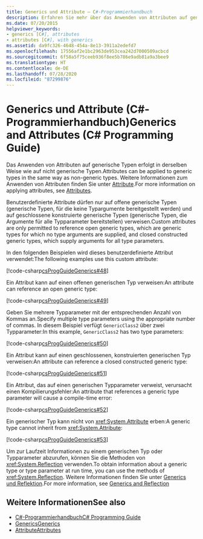 ```yaml
---
title: Generics und Attribute – C#-Programmierhandbuch
description: Erfahren Sie mehr über das Anwenden von Attributen auf generische Typen. Hier finden Sie Codebeispiele und zusätzliche verfügbare Ressourcen.
ms.date: 07/20/2015
helpviewer_keywords:
- generics [C#], attributes
- attributes [C#], with generics
ms.assetid: da9fc326-4648-454a-8e13-3911a2edefd7
ms.openlocfilehash: 17556af2e1bc2963de953cea242d7000509acbcd
ms.sourcegitcommit: 6f58a5f75ceeb936f8ee5b786e9adb81a9a3bee9
ms.translationtype: HT
ms.contentlocale: de-DE
ms.lasthandoff: 07/28/2020
ms.locfileid: "87299876"
---
```

# <a name="generics-and-attributes-c-programming-guide"></a><span data-ttu-id="3c9e6-104">Generics und Attribute (C#-Programmierhandbuch)</span><span class="sxs-lookup"><span data-stu-id="3c9e6-104">Generics and Attributes (C# Programming Guide)</span></span>
<span data-ttu-id="3c9e6-105">Das Anwenden von Attributen auf generische Typen erfolgt in derselben Weise wie auf nicht generische Typen.</span><span class="sxs-lookup"><span data-stu-id="3c9e6-105">Attributes can be applied to generic types in the same way as non-generic types.</span></span> <span data-ttu-id="3c9e6-106">Weitere Informationen zum Anwenden von Attributen finden Sie unter [Attribute](../concepts/attributes/index.md).</span><span class="sxs-lookup"><span data-stu-id="3c9e6-106">For more information on applying attributes, see [Attributes](../concepts/attributes/index.md).</span></span>  
  
 <span data-ttu-id="3c9e6-107">Benutzerdefinierte Attribute dürfen nur auf offene generische Typen (generische Typen, für die keine Typargumente bereitgestellt werden) und auf geschlossene konstruierte generische Typen (generische Typen, die Argumente für alle Typparameter bereitstellen) verweisen.</span><span class="sxs-lookup"><span data-stu-id="3c9e6-107">Custom attributes are only permitted to reference open generic types, which are generic types for which no type arguments are supplied, and closed constructed generic types, which supply arguments for all type parameters.</span></span>  
  
 <span data-ttu-id="3c9e6-108">In den folgenden Beispielen wird dieses benutzerdefinierte Attribut verwendet:</span><span class="sxs-lookup"><span data-stu-id="3c9e6-108">The following examples use this custom attribute:</span></span>  
  
 [!code-csharp[csProgGuideGenerics#48](~/samples/snippets/csharp/VS_Snippets_VBCSharp/csProgGuideGenerics/CS/Generics.cs#48)]  
  
 <span data-ttu-id="3c9e6-109">Ein Attribut kann auf einen offenen generischen Typ verweisen:</span><span class="sxs-lookup"><span data-stu-id="3c9e6-109">An attribute can reference an open generic type:</span></span>  
  
 [!code-csharp[csProgGuideGenerics#49](~/samples/snippets/csharp/VS_Snippets_VBCSharp/csProgGuideGenerics/CS/Generics.cs#49)]  
  
 <span data-ttu-id="3c9e6-110">Geben Sie mehrere Typparameter mit der entsprechenden Anzahl von Kommas an.</span><span class="sxs-lookup"><span data-stu-id="3c9e6-110">Specify multiple type parameters using the appropriate number of commas.</span></span> <span data-ttu-id="3c9e6-111">In diesem Beispiel verfügt `GenericClass2` über zwei Typparameter:</span><span class="sxs-lookup"><span data-stu-id="3c9e6-111">In this example, `GenericClass2` has two type parameters:</span></span>  
  
 [!code-csharp[csProgGuideGenerics#50](~/samples/snippets/csharp/VS_Snippets_VBCSharp/csProgGuideGenerics/CS/Generics.cs#50)]  
  
 <span data-ttu-id="3c9e6-112">Ein Attribut kann auf einen geschlossenen, konstruierten generischen Typ verweisen:</span><span class="sxs-lookup"><span data-stu-id="3c9e6-112">An attribute can reference a closed constructed generic type:</span></span>  
  
 [!code-csharp[csProgGuideGenerics#51](~/samples/snippets/csharp/VS_Snippets_VBCSharp/csProgGuideGenerics/CS/Generics.cs#51)]  
  
 <span data-ttu-id="3c9e6-113">Ein Attribut, das auf einen generischen Typparameter verweist, verursacht einen Kompilierungsfehler:</span><span class="sxs-lookup"><span data-stu-id="3c9e6-113">An attribute that references a generic type parameter will cause a compile-time error:</span></span>  
  
 [!code-csharp[csProgGuideGenerics#52](~/samples/snippets/csharp/VS_Snippets_VBCSharp/csProgGuideGenerics/CS/Generics.cs#52)]  
  
 <span data-ttu-id="3c9e6-114">Ein generischer Typ kann nicht von <xref:System.Attribute> erben:</span><span class="sxs-lookup"><span data-stu-id="3c9e6-114">A generic type cannot inherit from <xref:System.Attribute>:</span></span>  
  
 [!code-csharp[csProgGuideGenerics#53](~/samples/snippets/csharp/VS_Snippets_VBCSharp/csProgGuideGenerics/CS/Generics.cs#53)]  
  
 <span data-ttu-id="3c9e6-115">Um zur Laufzeit Informationen zu einem generischen Typ oder Typparameter abzurufen, können Sie die Methoden von <xref:System.Reflection> verwenden.</span><span class="sxs-lookup"><span data-stu-id="3c9e6-115">To obtain information about a generic type or type parameter at run time, you can use the methods of <xref:System.Reflection>.</span></span> <span data-ttu-id="3c9e6-116">Weitere Informationen finden Sie unter [Generics und Reflektion](./generics-and-reflection.md).</span><span class="sxs-lookup"><span data-stu-id="3c9e6-116">For more information, see [Generics and Reflection](./generics-and-reflection.md)</span></span>  
  
## <a name="see-also"></a><span data-ttu-id="3c9e6-117">Weitere Informationen</span><span class="sxs-lookup"><span data-stu-id="3c9e6-117">See also</span></span>

- [<span data-ttu-id="3c9e6-118">C#-Programmierhandbuch</span><span class="sxs-lookup"><span data-stu-id="3c9e6-118">C# Programming Guide</span></span>](../index.md)
- [<span data-ttu-id="3c9e6-119">Generics</span><span class="sxs-lookup"><span data-stu-id="3c9e6-119">Generics</span></span>](./index.md)
- [<span data-ttu-id="3c9e6-120">Attribute</span><span class="sxs-lookup"><span data-stu-id="3c9e6-120">Attributes</span></span>](../../../standard/attributes/index.md)
